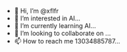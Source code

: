 - 👋 Hi, I’m @xflfr
- 👀 I’m interested in AI...
- 🌱 I’m currently learning AI...
- 💞️ I’m looking to collaborate on ...
- 📫 How to reach me 13034885787...

<!---
xflfr/xflfr is a ✨ special ✨ repository because its `README.md` (this file) appears on your GitHub profile.
You can click the Preview link to take a look at your changes.
--->
